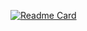 [![Readme Card](https://github-readme-stats.vercel.app/api/pin/?username=phamducquanptit&repo=github-readme-stats&hide=stars)](https://github.com/phamducquanptit/github-readme-stats)
